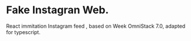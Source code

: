 # Fake Instagran Web.

React immitation Instagram feed , based on Week OmniStack 7.0, adapted for typescript.

